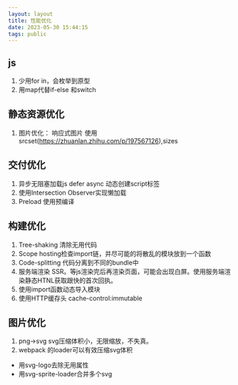 ```yaml
---
layout: layout
title: 性能优化
date: 2023-05-30 15:44:15
tags: public
---
```


## js
1. 少用for in，会枚举到原型
2. 用map代替if-else 和switch

## 静态资源优化
1. 图片优化：
响应式图片
使用srcset(https://zhuanlan.zhihu.com/p/197567126),sizes <picture>

## 交付优化
1. 异步无阻塞加载js defer async 动态创建script标签
2. 使用Intersection Observer实现懒加载
3. Preload 使用预编译

## 构建优化
1. Tree-shaking 清除无用代码
2. Scope hosting检查import链，并尽可能的将散乱的模块放到一个函数
3. Code-splitting 代码分离到不同的bundle中
4. 服务端渲染 SSR。等js渲染完后再渲染页面，可能会出现白屏。使用服务端渲染静态HTNL获取跟快的首次回执。
5. 使用import函数动态导入模块
6. 使用HTTP缓存头 cache-control:immutable

## 图片优化
1. png->svg svg压缩体积小，无限缩放，不失真。
2. webpack 的loader可以有效压缩svg体积
- 用svg-logo去除无用属性
- 用svg-sprite-loader合并多个svg